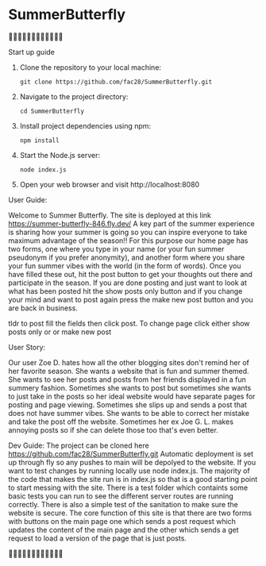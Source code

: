 # SummerButterfly

:hibiscus::hibiscus::hibiscus::hibiscus::hibiscus::hibiscus::hibiscus::hibiscus::hibiscus::hibiscus::hibiscus::hibiscus:

Start up guide

1. Clone the repository to your local machine:

   ```shell
   git clone https://github.com/fac28/SummerButterfly.git

   ```

2. Navigate to the project directory:

   ```shell
   cd SummerButterfly

   ```

3. Install project dependencies using npm:

   ```shell
   npm install
   ```


4. Start the Node.js server:

   ```shell
   node index.js

   ```

5. Open your web browser and visit http://localhost:8080


User Guide:


Welcome to Summer Butterfly. The site is deployed at this link https://summer-butterfly-846.fly.dev/ A key part of the summer experience is sharing how your summer is going so you can inspire everyone to take maximum advantage of the season!! For this purpose our home page has two forms, one where you type in your name (or your fun summer pseudonym if you prefer anonymity), and another form where you share your fun summer vibes with the world (in the form of words). Once you have filled these out, hit the post button to get your thoughts out there and participate in the season. If you are done posting and just want to look at what has been posted hit the show posts only button and if you change your mind and want to post again press the make new post button and you are back in business.

tldr to post fill the fields then click post. To change page click either show posts only or or make new post

User Story:

Our user Zoe D. hates how all the other blogging sites don't remind her of her favorite season. She wants a website that is fun and summer themed. She wants to see her posts and posts from her friends displayed in a fun summery fashion. Sometimes she wants to post but sometimes she wants to just take in the posts so her ideal website would have separate pages for posting and page viewing. Sometimes she slips up and sends a post that does not have summer vibes. She wants to be able to correct her mistake and take the post off the website. Sometimes her ex Joe G. L. makes annoying posts so if she can delete those too that's even better.


Dev Guide: The project can be cloned here https://github.com/fac28/SummerButterfly.git Automatic deployment is set up through fly so any pushes to main will be depolyed to the website. If you want to test changes by running locally use node index.js. The majority of the code that makes the site run is in index.js so that is a good starting point to start messing with the site. There is a test folder which containts some basic tests you can run to see the different server routes are running correctly. There is also a simple test of the sanitation to make sure the website is secure. The core function of this site is that there are two forms with buttons on the main page one which sends a post request which updates the content of the main page and the other which sends a get request to load a version of the page that is just posts.



:hibiscus::hibiscus::hibiscus::hibiscus::hibiscus::hibiscus::hibiscus::hibiscus::hibiscus::hibiscus::hibiscus::hibiscus:
